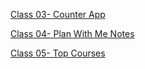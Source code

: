  [Class 03- Counter App](./Class_03/counter-app/README.md) 

 [Class 04- Plan With Me Notes](./Class_03/plan-with-me/Readme.md)

 [Class 05- Top Courses](./Class_05/Top-Courses/Readme.md)

